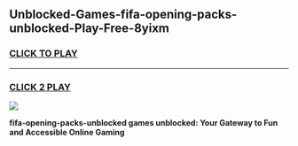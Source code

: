 
## Unblocked-Games-fifa-opening-packs-unblocked-Play-Free-8yixm
<h3>
<a href="https://premium76.site?title=fifa-opening-packs-unblocked&ref=21A">CLICK TO PLAY</a></h3>
<hr>

<h3>
<a href="https://premium76.site?title=fifa-opening-packs-unblocked&ref=21A">CLICK 2 PLAY</a>
  
</h3>

<a href="https://premium76.site?title=fifa-opening-packs-unblocked&ref=21A"><img src="https://clearcache.store/games.png"></a>


**fifa-opening-packs-unblocked games unblocked: Your Gateway to Fun and Accessible Online Gaming**
